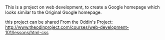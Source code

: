 This is a project on web development, to create a Google homepage which looks similar to the Original Google homepage.

this project can be shared
From the Oddin's Project:
http://www.theodinproject.com/courses/web-development-101/lessons/html-css
